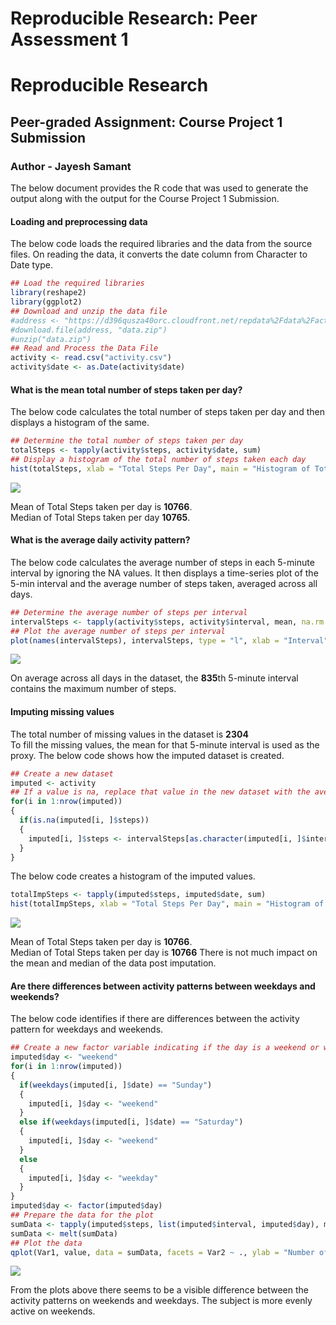 # Reproducible Research: Peer Assessment 1


# Reproducible Research
## Peer-graded Assignment: Course Project 1 Submission  
### Author - Jayesh Samant

The below document provides the R code that was used to generate the output along with the output for the Course Project 1 Submission.  

#### Loading and preprocessing data
The below code loads the required libraries and the data from the source files. On reading the data, it converts the date column from Character to Date type. 


```r
## Load the required libraries
library(reshape2)
library(ggplot2)
## Download and unzip the data file
#address <- "https://d396qusza40orc.cloudfront.net/repdata%2Fdata%2Factivity.zip"
#download.file(address, "data.zip")
#unzip("data.zip")
## Read and Process the Data File
activity <- read.csv("activity.csv")
activity$date <- as.Date(activity$date)
```

#### What is the mean total number of steps taken per day?
The below code calculates the total number of steps taken per day and then displays a histogram of the same.

```r
## Determine the total number of steps taken per day
totalSteps <- tapply(activity$steps, activity$date, sum)
## Display a histogram of the total number of steps taken each day
hist(totalSteps, xlab = "Total Steps Per Day", main = "Histogram of Total Steps")
```

![](PA1_template_files/figure-html/unnamed-chunk-2-1.png)<!-- -->


Mean of Total Steps taken per day is **10766**.  
Median of Total Steps taken per day **10765**.  

#### What is the average daily activity pattern?
The below code calculates the average number of steps in each 5-minute interval by ignoring the NA values. It then displays a time-series plot of the 5-min interval and the average number of steps taken, averaged across all days.

```r
## Determine the average number of steps per interval
intervalSteps <- tapply(activity$steps, activity$interval, mean, na.rm = TRUE)
## Plot the average number of steps per interval
plot(names(intervalSteps), intervalSteps, type = "l", xlab = "Interval", ylab = "Average # of Steps")
```

![](PA1_template_files/figure-html/unnamed-chunk-3-1.png)<!-- -->

On average across all days in the dataset, the **835**th 5-minute interval contains the maximum number of steps.

#### Imputing missing values
The total number of missing values in the dataset is **2304**  
To fill the missing values, the mean for that 5-minute interval is used as the proxy. The below code shows how the imputed dataset is created.

```r
## Create a new dataset
imputed <- activity
## If a value is na, replace that value in the new dataset with the average of the number of steps in that 5-min interval
for(i in 1:nrow(imputed))
{
  if(is.na(imputed[i, ]$steps))
  {
    imputed[i, ]$steps <- intervalSteps[as.character(imputed[i, ]$interval)]
  }
}
```
The below code creates a histogram of the imputed values.

```r
totalImpSteps <- tapply(imputed$steps, imputed$date, sum)
hist(totalImpSteps, xlab = "Total Steps Per Day", main = "Histogram of Total Steps")
```

![](PA1_template_files/figure-html/unnamed-chunk-5-1.png)<!-- -->

Mean of Total Steps taken per day is **10766**.  
Median of Total Steps taken per day is **10766**
There is not much impact on the mean and median of the data post imputation.

#### Are there differences between activity patterns between weekdays and weekends?
The below code identifies if there are differences between the activity pattern for weekdays and weekends.

```r
## Create a new factor variable indicating if the day is a weekend or weekday
imputed$day <- "weekend"
for(i in 1:nrow(imputed))
{
  if(weekdays(imputed[i, ]$date) == "Sunday")
  {
    imputed[i, ]$day <- "weekend"
  }
  else if(weekdays(imputed[i, ]$date) == "Saturday")
  {
    imputed[i, ]$day <- "weekend"
  }
  else
  {
    imputed[i, ]$day <- "weekday"
  }
}
imputed$day <- factor(imputed$day)
## Prepare the data for the plot
sumData <- tapply(imputed$steps, list(imputed$interval, imputed$day), mean)
sumData <- melt(sumData)
## Plot the data
qplot(Var1, value, data = sumData, facets = Var2 ~ ., ylab = "Number of steps", xlab = "Interval", geom = c("line"))
```

![](PA1_template_files/figure-html/unnamed-chunk-6-1.png)<!-- -->


From the plots above there seems to be a visible difference between the activity patterns on weekends and weekdays. The subject is more evenly active on weekends.
